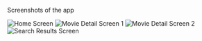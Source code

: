 Screenshots of the app

![Home Screen](https://github.com/KaungKhantSiThu/DatShin/assets/64033794/89078e2f-41c9-4f0b-957b-158171e829c3)
![Movie Detail Screen 1](https://github.com/KaungKhantSiThu/DatShin/assets/64033794/c8fe69d4-6686-4a3e-bca4-2719b80c4899)
![Movie Detail Screen 2](https://github.com/KaungKhantSiThu/DatShin/assets/64033794/7e49bc23-ea66-4985-8d29-f510ce7d7b6d)
![Search Results Screen](https://github.com/KaungKhantSiThu/DatShin/assets/64033794/eccb816e-0926-4ff4-8271-ca4c06e12739)
